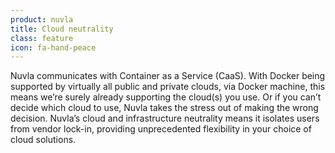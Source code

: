 ```yaml
---
product: nuvla
title: Cloud neutrality
class: feature
icon: fa-hand-peace
---
```


Nuvla communicates with Container as a Service (CaaS). With Docker being supported by virtually all public and private clouds, via Docker machine, this means we’re surely already supporting the cloud(s) you use. Or if you can’t decide which cloud to use, Nuvla takes the stress out of making the wrong decision. Nuvla’s cloud and infrastructure neutrality means it isolates users from vendor lock-in, providing unprecedented flexibility in your choice of cloud solutions.

